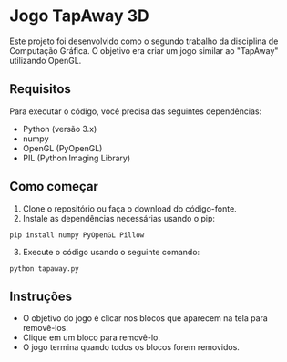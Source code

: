 # Jogo TapAway 3D

Este projeto foi desenvolvido como o segundo trabalho da disciplina de Computação Gráfica. O objetivo era criar um jogo similar ao "TapAway" utilizando OpenGL.

## Requisitos

Para executar o código, você precisa das seguintes dependências:

- Python (versão 3.x)
- numpy
- OpenGL (PyOpenGL)
- PIL (Python Imaging Library)

## Como começar

1. Clone o repositório ou faça o download do código-fonte.
2. Instale as dependências necessárias usando o pip:

```
pip install numpy PyOpenGL Pillow
```

3. Execute o código usando o seguinte comando:
```
python tapaway.py
```

## Instruções

- O objetivo do jogo é clicar nos blocos que aparecem na tela para removê-los.
- Clique em um bloco para removê-lo.
- O jogo termina quando todos os blocos forem removidos.


